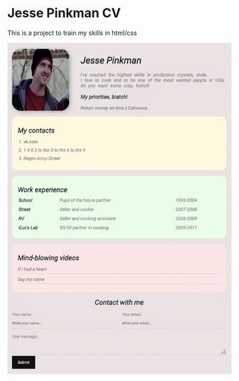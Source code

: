 # Jesse Pinkman CV


This is a project to train my skills in html/css


![Image of the home page](https://github.com/Prrromanssss/CV-layout/raw/main/media/CV-jesse-pinkman.png)
